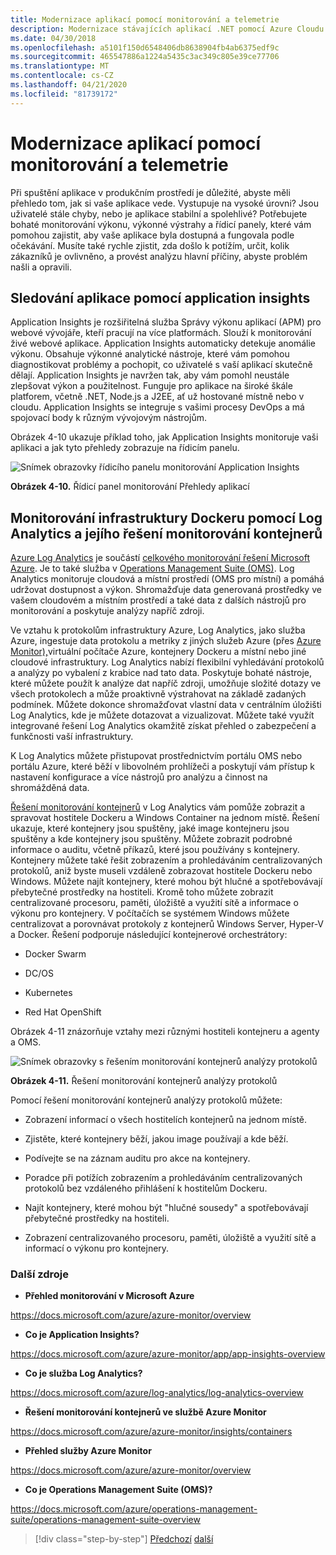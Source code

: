 ```yaml
---
title: Modernizace aplikací pomocí monitorování a telemetrie
description: Modernizace stávajících aplikací .NET pomocí Azure Cloudu a kontejnerů Windows | Modernizujte své aplikace pomocí monitorování a telemetrie
ms.date: 04/30/2018
ms.openlocfilehash: a5101f150d6548406db8638904fb4ab6375edf9c
ms.sourcegitcommit: 465547886a1224a5435c3ac349c805e39ce77706
ms.translationtype: MT
ms.contentlocale: cs-CZ
ms.lasthandoff: 04/21/2020
ms.locfileid: "81739172"
---
```

# <a name="modernize-your-apps-with-monitoring-and-telemetry"></a>Modernizace aplikací pomocí monitorování a telemetrie

Při spuštění aplikace v produkčním prostředí je důležité, abyste měli přehledo tom, jak si vaše aplikace vede. Vystupuje na vysoké úrovni? Jsou uživatelé stále chyby, nebo je aplikace stabilní a spolehlivé? Potřebujete bohaté monitorování výkonu, výkonné výstrahy a řídicí panely, které vám pomohou zajistit, aby vaše aplikace byla dostupná a fungovala podle očekávání. Musíte také rychle zjistit, zda došlo k potížím, určit, kolik zákazníků je ovlivněno, a provést analýzu hlavní příčiny, abyste problém našli a opravili.

## <a name="monitor-your-application-with-application-insights"></a>Sledování aplikace pomocí application insights

Application Insights je rozšiřitelná služba Správy výkonu aplikací (APM) pro webové vývojáře, kteří pracují na více platformách. Slouží k monitorování živé webové aplikace. Application Insights automaticky detekuje anomálie výkonu. Obsahuje výkonné analytické nástroje, které vám pomohou diagnostikovat problémy a pochopit, co uživatelé s vaší aplikací skutečně dělají. Application Insights je navržen tak, aby vám pomohl neustále zlepšovat výkon a použitelnost. Funguje pro aplikace na široké škále platforem, včetně .NET, Node.js a J2EE, ať už hostované místně nebo v cloudu. Application Insights se integruje s vašimi procesy DevOps a má spojovací body k různým vývojovým nástrojům.

Obrázek 4-10 ukazuje příklad toho, jak Application Insights monitoruje vaši aplikaci a jak tyto přehledy zobrazuje na řídicím panelu.

![Snímek obrazovky řídicího panelu monitorování Application Insights](./media/modernize-your-apps-with-monitoring-and-telemetry/application-insights-monitoring-dashboard.png)

**Obrázek 4-10.** Řídicí panel monitorování Přehledy aplikací

## <a name="monitor-your-docker-infrastructure-with-log-analytics-and-its-container-monitoring-solution"></a>Monitorování infrastruktury Dockeru pomocí Log Analytics a jejího řešení monitorování kontejnerů

[Azure Log Analytics](https://docs.microsoft.com/azure/log-analytics/log-analytics-overview) je součástí [celkového monitorování řešení Microsoft Azure](https://docs.microsoft.com/azure/monitoring-and-diagnostics/monitoring-overview). Je to také služba v [Operations Management Suite (OMS)](https://docs.microsoft.com/azure/operations-management-suite/operations-management-suite-overview). Log Analytics monitoruje cloudová a místní prostředí (OMS pro místní) a pomáhá udržovat dostupnost a výkon. Shromažďuje data generovaná prostředky ve vašem cloudovém a místním prostředí a také data z dalších nástrojů pro monitorování a poskytuje analýzy napříč zdroji.

Ve vztahu k protokolům infrastruktury Azure, Log Analytics, jako služba Azure, ingestuje data protokolu a metriky z jiných služeb Azure (přes [Azure Monitor),](https://docs.microsoft.com/azure/monitoring-and-diagnostics/monitoring-overview-azure-monitor)virtuální počítače Azure, kontejnery Dockeru a místní nebo jiné cloudové infrastruktury. Log Analytics nabízí flexibilní vyhledávání protokolů a analýzy po vybalení z krabice nad tato data. Poskytuje bohaté nástroje, které můžete použít k analýze dat napříč zdroji, umožňuje složité dotazy ve všech protokolech a může proaktivně výstrahovat na základě zadaných podmínek. Můžete dokonce shromažďovat vlastní data v centrálním úložišti Log Analytics, kde je můžete dotazovat a vizualizovat. Můžete také využít integrované řešení Log Analytics okamžitě získat přehled o zabezpečení a funkčnosti vaší infrastruktury.

K Log Analytics můžete přistupovat prostřednictvím portálu OMS nebo portálu Azure, které běží v libovolném prohlížeči a poskytují vám přístup k nastavení konfigurace a více nástrojů pro analýzu a činnost na shromážděná data.

[Řešení monitorování kontejnerů](https://docs.microsoft.com/azure/log-analytics/log-analytics-containers) v Log Analytics vám pomůže zobrazit a spravovat hostitele Dockeru a Windows Container na jednom místě. Řešení ukazuje, které kontejnery jsou spuštěny, jaké image kontejneru jsou spuštěny a kde kontejnery jsou spuštěny. Můžete zobrazit podrobné informace o auditu, včetně příkazů, které jsou používány s kontejnery. Kontejnery můžete také řešit zobrazením a prohledáváním centralizovaných protokolů, aniž byste museli vzdáleně zobrazovat hostitele Dockeru nebo Windows. Můžete najít kontejnery, které mohou být hlučné a spotřebovávají přebytečné prostředky na hostiteli. Kromě toho můžete zobrazit centralizované procesoru, paměti, úložiště a využití sítě a informace o výkonu pro kontejnery. V počítačích se systémem Windows můžete centralizovat a porovnávat protokoly z kontejnerů Windows Server, Hyper-V a Docker. Řešení podporuje následující kontejnerové orchestrátory:

- Docker Swarm

- DC/OS

- Kubernetes

- Red Hat OpenShift

Obrázek 4-11 znázorňuje vztahy mezi různými hostiteli kontejneru a agenty a OMS.

![Snímek obrazovky s řešením monitorování kontejnerů analýzy protokolů](./media/modernize-your-apps-with-monitoring-and-telemetry/log-analytics-container-monitoring-solution.png)

**Obrázek 4-11.** Řešení monitorování kontejnerů analýzy protokolů

Pomocí řešení monitorování kontejnerů analýzy protokolů můžete:

- Zobrazení informací o všech hostitelích kontejnerů na jednom místě.

- Zjistěte, které kontejnery běží, jakou image používají a kde běží.

- Podívejte se na záznam auditu pro akce na kontejnery.

- Poradce při potížích zobrazením a prohledáváním centralizovaných protokolů bez vzdáleného přihlášení k hostitelům Dockeru.

- Najít kontejnery, které mohou být "hlučné sousedy" a spotřebovávají přebytečné prostředky na hostiteli.

- Zobrazení centralizovaného procesoru, paměti, úložiště a využití sítě a informací o výkonu pro kontejnery.

### <a name="additional-resources"></a>Další zdroje

- **Přehled monitorování v Microsoft Azure**

<https://docs.microsoft.com/azure/azure-monitor/overview>

- **Co je Application Insights?**

<https://docs.microsoft.com/azure/azure-monitor/app/app-insights-overview>

- **Co je služba Log Analytics?**

<https://docs.microsoft.com/azure/log-analytics/log-analytics-overview>

- **Řešení monitorování kontejnerů ve službě Azure Monitor**

<https://docs.microsoft.com/azure/azure-monitor/insights/containers>

- **Přehled služby Azure Monitor**

<https://docs.microsoft.com/azure/azure-monitor/overview>

- **Co je Operations Management Suite (OMS)?**

<https://docs.microsoft.com/azure/operations-management-suite/operations-management-suite-overview>

>[!div class="step-by-step"]
>[Předchozí](build-resilient-services-ready-for-the-cloud-embrace-transient-failures-in-the-cloud.md)
>[další](life-cycle-ci-cd-pipelines-devops-tools.md)
